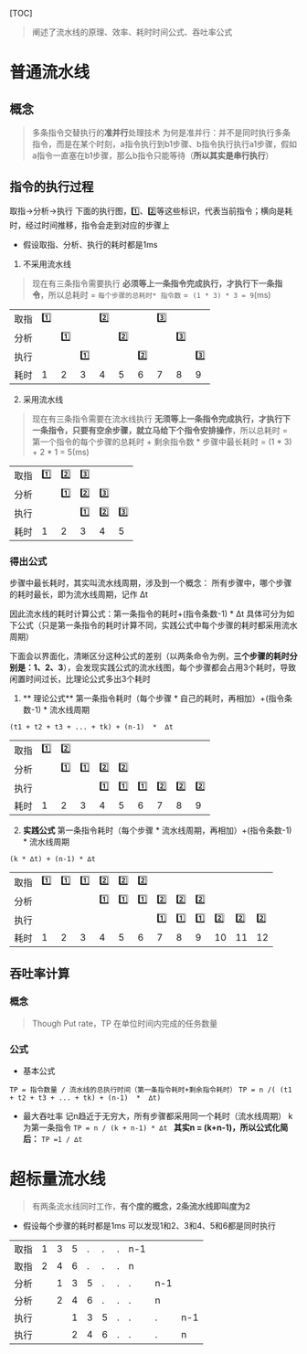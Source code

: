 [TOC]

> 阐述了流水线的原理、效率、耗时时间公式、吞吐率公式


# 普通流水线
## 概念
> 多条指令交替执行的**准并行**处理技术
> 为何是准并行：并不是同时执行多条指令，而是在某个时刻，a指令执行到b1步骤、b指令执行执行a1步骤，假如a指令一直塞在b1步骤，那么b指令只能等待（**所以其实是串行执行**）

## 指令的执行过程
取指→分析→执行
下面的执行图，1️⃣、2️⃣等这些标识，代表当前指令；横向是耗时，经过时间推移，指令会走到对应的步骤上

* 假设取指、分析、执行的耗时都是1ms
1. 不采用流水线
>现在有三条指令需要执行
>**必须等上一条指令完成执行，才执行下一条指令**，所以总耗时 = `每个步骤的总耗时* 指令数` =` (1 * 3) * 3 = 9`(ms) 

|      |     |     |     |     |     |     |     |     |     |
| ---- | --- | --- | --- | --- | --- | --- | --- | --- | --- |
| 取指 | 1️⃣ |     |     | 2️⃣ |     |     | 3️⃣ |     |     |
| 分析 |     | 1️⃣ |     |     | 2️⃣ |     |     | 3️⃣ |     |
| 执行 |     |     | 1️⃣ |     |     | 2️⃣ |     |     | 3️⃣ |
| 耗时 | 1   | 2   | 3   | 4   | 5   | 6   | 7   | 8   | 9   |


2. 采用流水线
>现在有三条指令需要在流水线执行
>**无须等上一条指令完成执行，才执行下一条指令，只要有空余步骤，就立马给下个指令安排操作**，所以总耗时 = 第一个指令的每个步骤的总耗时 + 剩余指令数 * 步骤中最长耗时 = (1 * 3)  + 2 * 1  = 5(ms) 

|      |     |     |     |     |     |
| ---- | --- | --- | --- | --- | --- |
| 取指 | 1️⃣ | 2️⃣ | 3️⃣ |     |     |
| 分析 |     | 1️⃣ | 2️⃣ | 3️⃣ |     |
| 执行 |     |     | 1️⃣ | 2️⃣ | 3️⃣ |
| 耗时 | 1   | 2   | 3   | 4   | 5   |

### 得出公式

步骤中最长耗时，其实叫流水线周期，涉及到一个概念：
所有步骤中，哪个步骤的耗时最长，即为流水线周期，记作 ∆t

因此流水线的耗时计算公式：第一条指令的耗时+(指令条数-1) \*  ∆t
具体可分为如下公式（只是第一条指令的耗时计算不同，实践公式中每个步骤的耗时都采用流水周期）

下面会以界面化，清晰区分这种公式的差别（以两条命令为例，**三个步骤的耗时分别是：1、2、3**），会发现实践公式的流水线图，每个步骤都会占用3个耗时，导致闲置时间过长，比理论公式多出3个耗时

1. ** 理论公式**
第一条指令耗时（每个步骤 * 自己的耗时，再相加）+(指令条数-1) \*  流水线周期

`(t1 + t2 + t3 + ... + tk) + (n-1)  *  ∆t`

|      |     |     |     |     |     |     |     |     |     |
| ---- | --- | --- | --- | --- | --- | --- | --- | --- | --- |
| 取指 | 1️⃣ | 2️⃣ |     |     |     |     |     |     |     |
| 分析 |     | 1️⃣ | 1️⃣ | 2️⃣ | 2️⃣ |     |     |     |     |
| 执行 |     |     |     | 1️⃣ | 1️⃣ | 1️⃣ | 2️⃣ | 2️⃣ | 2️⃣ |
| 耗时 | 1   | 2   | 3   | 4   | 5   | 6   | 7   | 8   | 9   |

2. **实践公式**
第一条指令耗时（每个步骤 * 流水线周期，再相加）+(指令条数-1) \*  流水线周期

`(k * ∆t) + (n-1) * ∆t`

|      |     |     |     |     |     |     |     |     |     |     |     |     |
| ---- | --- | --- | --- | --- | --- | --- | --- | --- | --- | --- | --- | --- |
| 取指 | 1️⃣ | 1️⃣ | 1️⃣ | 2️⃣ | 2️⃣ | 2️⃣ |     |     |     |     |     |     |
| 分析 |     |     |     | 1️⃣ | 1️⃣ | 1️⃣ | 2️⃣ | 2️⃣ | 2️⃣ |     |     |     |
| 执行 |     |     |     |     |     |     | 1️⃣ | 1️⃣ | 1️⃣ | 2️⃣ | 2️⃣ | 2️⃣ |
| 耗时 | 1   | 2   | 3   | 4   | 5   | 6   | 7   | 8   | 9   | 10  | 11  | 12  |

## 吞吐率计算
### 概念
>Though Put rate，TP
>在单位时间内完成的任务数量

### 公式
* 基本公式

`TP = 指令数量 / 流水线的总执行时间（第一条指令耗时+剩余指令耗时）`
`TP = n /( (t1 + t2 + t3 + ... + tk) + (n-1)  *  ∆t)`

* 最大吞吐率
记n趋近于无穷大，所有步骤都采用同一个耗时（流水线周期）
k为第一条指令
`TP = n / (k + n-1) * ∆t `
**其实n = (k+n-1)，所以公式化简后：**
`TP =1 / ∆t`

# 超标量流水线
> 有两条流水线同时工作，**有个度的概念，2条流水线即叫度为2**

* 假设每个步骤的耗时都是1ms
可以发现1和2、3和4、5和6都是同时执行

|      |     |     |     |     |     |     |     |     |     |
| ---- | --- | --- | --- | --- | --- | --- | --- | --- | --- |
| 取指 | 1   | 3   | 5   | .   | .   | .   |n-1     |  |     |
| 取指 | 2   | 4   | 6   | .   | .   | .   |n     |     |     |
| 分析 |     | 1   | 3   | 5   | .   | .   | .   |n-1     |     |
| 分析 |     | 2   | 4   | 6   | .   | .   | .   |n     |     |
| 执行 |     |     | 1   | 3   | 5   | .   | .   |.     |n-1     |
| 执行 |     |     | 2   | 4   | 6   | .   | .   | .   |n     |

